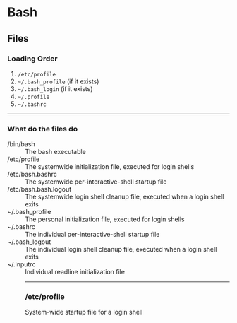 # Bash #


## Files ##

### Loading Order ###

1.  `/etc/profile`
2.  `~/.bash_profile` (if it exists)
3.  `~/.bash_login` (if it exists)
4.  `~/.profile`
5.  `~/.bashrc`

---

### What do the files do ###

<dl>
   <dt>/bin/bash
          <dd>The bash executable
   <dt>/etc/profile
          <dd>The systemwide initialization file, executed for login shells
   <dt>/etc/bash.bashrc
          <dd>The systemwide per-interactive-shell startup file
   <dt>/etc/bash.bash.logout
          <dd>The systemwide login shell cleanup file, executed when a login shell exits
   <dt>~/.bash_profile
          <dd>The personal initialization file, executed for login shells
   <dt>~/.bashrc
          <dd>The individual per-interactive-shell startup file
   <dt>~/.bash_logout
          <dd>The individual login shell cleanup file, executed when a login shell exits
   <dt>~/.inputrc
          <dd>Individual readline initialization file


---

### /etc/profile ###

System-wide startup file for a login shell

